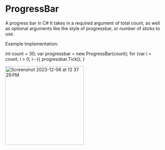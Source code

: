 # ProgressBar
A progress bar in C#
It takes in a required argument of total count, as well as optional arguments like the style of progressbar, or number of sticks to use.


Example Implementation:

int count = 30;
var progressbar = new ProgressBar(count);
for (var i = count; i > 0; i--){
  progressbar.Tick();
}

<img width="247" alt="Screenshot 2023-12-06 at 12 37 29 PM" src="https://github.com/hamza-siddiq/ProgressBar/assets/92462002/dc274db3-dc5f-4a0d-af94-a62b2e9acb6a">
